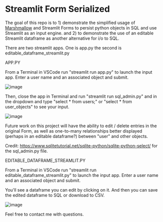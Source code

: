 # Streamlit Form Serialized

The goal of this repo is to 1) demonstrate the simplified usage of [Marshmallow](https://github.com/marshmallow-code/marshmallow-sqlalchemy) and Streamlit Forms to persist python objects in SQL and use Streamlit as an input engine. and 2) to demonstrate the use of an editable Streamlit dataframe as another alternative for i/o to SQL.

There are two streamlit apps.  One is app.py the second is editable_dataframe_streamlit.py

APP.PY

From a Terminal in VSCode run "streamlit run app.py" to launch the input app.  Enter a user name and an associated object and submit.

![image](https://user-images.githubusercontent.com/39496491/230500778-b32934d1-0b94-41e3-be18-82b4f1783b8c.png)

Then, close the app in Terminal and run "streamlit run sql_admin.py" and in the dropdown and type "select * from users;" or "select * from user_objects" to see your input.

![image](https://user-images.githubusercontent.com/39496491/230428074-1c6eda01-5e77-4c7f-81b8-1a84ce3c5a7f.png)

Future work on this project will have the ability to edit / delete entries in the original Form, as well as one-to-many relationships better displayed (perhaps in an editable dataframe?) between "user" and other objects.

Credit: https://www.sqlitetutorial.net/sqlite-python/sqlite-python-select/ for the sql_admin.py file.

EDITABLE_DATAFRAME_STREAMLIT.PY

From a Terminal in VSCode run "streamlit run editable_dataframe_streamlit.py" to launch the input app.  Enter a user name and an associated object and submit.

You'll see a dataframe you can edit by clicking on it.  And then you can save the edited dataframe to SQL or download to CSV.

![image](https://user-images.githubusercontent.com/39496491/230629816-2e06bfd4-f83e-4fac-a778-3e01c13e627d.png)

Feel free to contact me with questions.
